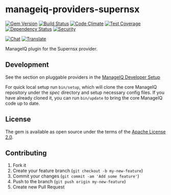 # manageiq-providers-supernsx

[![Gem Version](https://badge.fury.io/rb/manageiq-providers-supernsx.svg)](http://badge.fury.io/rb/manageiq-providers-supernsx)
[![Build Status](https://travis-ci.org/ManageIQ/manageiq-providers-supernsx.svg)](https://travis-ci.org/ManageIQ/manageiq-providers-supernsx)
[![Code Climate](https://codeclimate.com/github/ManageIQ/manageiq-providers-supernsx.svg)](https://codeclimate.com/github/ManageIQ/manageiq-providers-supernsx)
[![Test Coverage](https://codeclimate.com/github/ManageIQ/manageiq-providers-supernsx/badges/coverage.svg)](https://codeclimate.com/github/ManageIQ/manageiq-providers-supernsx/coverage)
[![Dependency Status](https://gemnasium.com/ManageIQ/manageiq-providers-supernsx.svg)](https://gemnasium.com/ManageIQ/manageiq-providers-supernsx)
[![Security](https://hakiri.io/github/ManageIQ/manageiq-providers-supernsx/master.svg)](https://hakiri.io/github/ManageIQ/manageiq-providers-supernsx/master)

[![Chat](https://badges.gitter.im/Join%20Chat.svg)](https://gitter.im/ManageIQ/manageiq-providers-supernsx?utm_source=badge&utm_medium=badge&utm_campaign=pr-badge&utm_content=badge)
[![Translate](https://img.shields.io/badge/translate-zanata-blue.svg)](https://translate.zanata.org/zanata/project/view/manageiq-providers-supernsx)

ManageIQ plugin for the Supernsx provider.

## Development

See the section on pluggable providers in the [ManageIQ Developer Setup](http://manageiq.org/docs/guides/developer_setup)

For quick local setup run `bin/setup`, which will clone the core ManageIQ repository under the *spec* directory and setup necessary config files. If you have already cloned it, you can run `bin/update` to bring the core ManageIQ code up to date.

## License

The gem is available as open source under the terms of the [Apache License 2.0](http://www.apache.org/licenses/LICENSE-2.0).

## Contributing

1. Fork it
2. Create your feature branch (`git checkout -b my-new-feature`)
3. Commit your changes (`git commit -am 'Add some feature'`)
4. Push to the branch (`git push origin my-new-feature`)
5. Create new Pull Request
